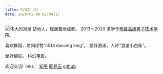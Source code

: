 ```yaml
---
title: 叫我刘小哲 
date: 2020-02-08 02:04:17
---
```

![伟大的刘皇][4]
楚地人，现居蜀地成都。
2013～2020 求学于[郫县高级男子技术学院][1]。
	
喜欢舞蹈，坊间缪赞“c513 dancing king”。
爱好游泳，人称“浪里小白条”。
	
爱好编程。
科幻电影。
	
欢迎交流!
links：
[知乎][2] 
[网易云][3]
[github][5]
	
	
[1]: https://www.uestc.edu.cn/
[2]: https://www.zhihu.com/people/xiaozhe1996
[3]: https://music.163.com/#/user/home?id=82739078
[4]: https://i.loli.net/2020/02/06/XD6iSmcYtBNHqEI.jpg
[5]: https://github.com/schuffel
	